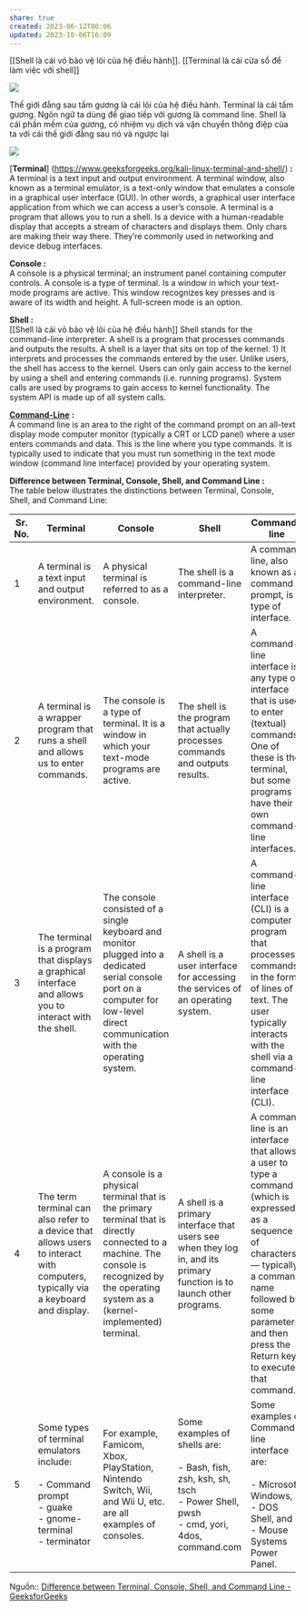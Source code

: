 ```yaml
---
share: true
created: 2023-06-12T00:06
updated: 2023-10-06T16:09
---
```

[[Shell là cái vỏ bảo vệ lõi của hệ điều hành]]. [[Terminal là cái cửa sổ để làm việc với shell]]

![](https://thumbs.dreamstime.com/b/magic-portal-green-plants-fantasy-fern-ivy-night-79779455.jpg) 

Thế giới đằng sau tấm gương là cái lõi của hệ điều hành. Terminal là cái tấm gương. Ngôn ngữ ta dùng để giao tiếp với gương là command line. Shell là cái phần mềm của gương, có nhiệm vụ dịch và vận chuyển thông điệp của ta với cái thế giới đằng sau nó và ngược lại

![](https://devblogs.microsoft.com/commandline/wp-content/uploads/sites/33/2019/05/terminalarchitecture.png) 


[**Terminal**] (https://www.geeksforgeeks.org/kali-linux-terminal-and-shell/) **:**  
A terminal is a text input and output environment. A terminal window, also known as a terminal emulator, is a text-only window that emulates a console in a graphical user interface (GUI). In other words, a graphical user interface application from which we can access a user’s console. A terminal is a program that allows you to run a shell. Is a device with a human-readable display that accepts a stream of characters and displays them. Only chars are making their way there. They’re commonly used in networking and device debug interfaces.

**Console :**   
A console is a physical terminal; an instrument panel containing computer controls. A console is a type of terminal. Is a window in which your text-mode programs are active. This window recognizes key presses and is aware of its width and height. A full-screen mode is an option.

**Shell :**  
[[Shell là cái vỏ bảo vệ lõi của hệ điều hành]]
Shell stands for the command-line interpreter. A shell is a program that processes commands and outputs the results. A shell is a layer that sits on top of the kernel: 1) It interprets and processes the commands entered by the user. Unlike users, the shell has access to the kernel. Users can only gain access to the kernel by using a shell and entering commands (i.e. running programs). System calls are used by programs to gain access to kernel functionality. The system API is made up of all system calls.

[**Command-Line**](https://www.geeksforgeeks.org/command-line-arguments-in-c-cpp/) **:**   
A command line is an area to the right of the command prompt on an all-text display mode computer monitor (typically a CRT or LCD panel) where a user enters commands and data. This is the line where you type commands. It is typically used to indicate that you must run something in the text mode window (command line interface) provided by your operating system.

**Difference between Terminal, Console, Shell, and Command Line :**  
The table below illustrates the distinctions between Terminal, Console, Shell, and Command Line:

|**Sr. No.**|**Terminal**|**Console**|**Shell**|**Command-line**|
|---|---|---|---|---|
|1|A terminal is a text input and output environment.|A physical terminal is referred to as a console.|The shell is a command-line interpreter.|A command line, also known as a command prompt, is a type of interface.|
|2|A terminal is a wrapper program that runs a shell and allows us to enter commands.|The console is a type of terminal. It is a window in which your text-mode programs are active.|The shell is the program that actually processes commands and outputs results.|A command-line interface is any type of interface that is used to enter (textual) commands. One of these is the terminal, but some programs have their own command-line interfaces.|
|3|The terminal is a program that displays a graphical interface and allows you to interact with the shell.|The console consisted of a single keyboard and monitor plugged into a dedicated serial console port on a computer for low-level direct communication with the operating system.|A shell is a user interface for accessing the services of an operating system.|A command-line interface (CLI) is a computer program that processes commands in the form of lines of text. The user typically interacts with the shell via a command-line interface (CLI).|
|4|The term terminal can also refer to a device that allows users to interact with computers, typically via a keyboard and display.|A console is a physical terminal that is the primary terminal that is directly connected to a machine. The console is recognized by the operating system as a (kernel-implemented) terminal.|A shell is a primary interface that users see when they log in, and its primary function is to launch other programs.|A command line is an interface that allows a user to type a command (which is expressed as a sequence of characters — typically a command name followed by some parameters) and then press the Return key to execute that command.|
|5|Some types of terminal emulators include:<br><br>- Command prompt<br>- guake<br>- gnome-terminal<br>- terminator|For example, Famicom, Xbox, PlayStation, Nintendo Switch, Wii, and Wii U, etc. are all examples of consoles.|Some examples of shells are:<br><br>- Bash, fish, zsh, ksh, sh, tsch<br>- Power Shell, pwsh<br>- cmd, yori, 4dos, command.com|Some examples of Command-line interface are:<br><br>- Microsoft Windows,<br>- DOS Shell, and<br>- Mouse Systems Power Panel.|

Nguồn:: [Difference between Terminal, Console, Shell, and Command Line - GeeksforGeeks](https://www.geeksforgeeks.org/difference-between-terminal-console-shell-and-command-line/)
